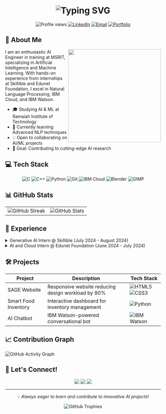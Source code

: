 <h1 align="center">
  <img src="https://readme-typing-svg.herokuapp.com?font=Fira+Code&weight=500&size=28&pause=1000&color=6C63FF&center=true&vCenter=true&random=false&width=435&lines=Hi%2C+I'm+Vishwas+Desai+%F0%9F%91%8B;AI+Engineer+in+Training+%F0%9F%A4%96;Open+Source+Enthusiast+%F0%9F%9A%80" alt="Typing SVG" />
</h1>

<p align="center">
  <img src="https://komarev.com/ghpvc/?username=vedhcet-07&color=6C63FF&style=flat-square" alt="Profile views" />
  <a href="https://www.linkedin.com/in/vishwas-md"><img src="https://img.shields.io/badge/-Connect-blue?style=flat-square&logo=Linkedin" alt="LinkedIn" /></a>
  <a href="mailto:vishwasmd.work@gmail.com"><img src="https://img.shields.io/badge/-Email-red?style=flat-square&logo=Gmail&logoColor=white" alt="Email" /></a>
  <a href="https://linktr.ee/vedhcet"><img src="https://img.shields.io/badge/-Portfolio-green?style=flat-square&logo=Linktree&logoColor=white" alt="Portfolio" /></a>
</p>



## 🚀 About Me

<img align="right" width="300" src="https://media.giphy.com/media/f3iwJFOVOwuy7K6FFw/giphy.gif" />

I am an enthusiastic AI Engineer in training at MSRIT, specializing in Artificial Intelligence and Machine Learning. With hands-on experience from internships at Skillible and Edunet Foundation, I excel in Natural Language Processing, IBM Cloud, and IBM Watson.

- 🎓 Studying AI & ML at Ramaiah Institute of Technology
- 🌱 Currently learning Advanced NLP techniques
- 💡 Open to collaborating on AI/ML projects
- 🎯 Goal: Contributing to cutting-edge AI research



## 💻 Tech Stack

<p align="center">
  <img src="https://img.shields.io/badge/C-00599C?style=for-the-badge&logo=c&logoColor=white" alt="C" />
  <img src="https://img.shields.io/badge/C++-00599C?style=for-the-badge&logo=c%2B%2B&logoColor=white" alt="C++" />
  <img src="https://img.shields.io/badge/Python-3776AB?style=for-the-badge&logo=python&logoColor=white" alt="Python" />
  <img src="https://img.shields.io/badge/Git-F05032?style=for-the-badge&logo=git&logoColor=white" alt="Git" />
  <img src="https://img.shields.io/badge/IBM_Cloud-052FAD?style=for-the-badge&logo=ibm&logoColor=white" alt="IBM Cloud" />
  <img src="https://img.shields.io/badge/Blender-F5792A?style=for-the-badge&logo=blender&logoColor=white" alt="Blender" />
  <img src="https://img.shields.io/badge/GIMP-5C5543?style=for-the-badge&logo=gimp&logoColor=white" alt="GIMP" />
</p>

## 📊 GitHub Stats

<table>
  <tr>
    <td>
      <img src="https://github-readme-streak-stats.herokuapp.com/?user=vedhcet-07&theme=tokyonight" alt="GitHub Streak" />
    </td>
    <td>
      <img src="https://github-readme-stats.vercel.app/api?username=vedhcet-07&show_icons=true&theme=tokyonight" alt="GitHub Stats" />
    </td>
  </tr>
</table>

## 🎯 Experience

<details>
<summary>Generative AI Intern @ Skillible (July 2024 - August 2024)</summary>

- 🤖 Worked on generative AI projects analyzing social media effects
- 📊 Developed innovative solutions using cutting-edge AI technologies
- 🔍 Conducted research on social media impact analysis
</details>

<details>
<summary>AI and Cloud Intern @ Edunet Foundation (June 2024 - July 2024)</summary>

- 🤖 Developed an AI chatbot using IBM WatsonX
- ☁️ Gained hands-on experience with cloud infrastructure
- 📈 Improved student query response time by 60%
</details>

## 🛠️ Projects

<div align="center">

| Project | Description | Tech Stack |
|---------|------------|------------|
| SAGE Website | Responsive website reducing design workload by 80% | ![HTML5](https://img.shields.io/badge/-HTML5-E34F26?style=flat-square&logo=html5&logoColor=white) ![CSS3](https://img.shields.io/badge/-CSS3-1572B6?style=flat-square&logo=css3) |
| Smart Food Inventory | Interactive dashboard for inventory management | ![Python](https://img.shields.io/badge/-Python-3776AB?style=flat-square&logo=python&logoColor=white) |
| AI Chatbot | IBM Watson-powered conversational bot | ![IBM Watson](https://img.shields.io/badge/-IBM_Watson-052FAD?style=flat-square&logo=ibm&logoColor=white) |

</div>




## 📈 Contribution Graph

![GitHub Activity Graph](https://github-readme-activity-graph.vercel.app/graph?username=vedhcet-07&theme=tokyo-night)


## 🤝 Let's Connect!

<p align="center">
  <a href="https://www.linkedin.com/in/vishwas-md"><img src="https://img.shields.io/badge/LinkedIn-0077B5?style=for-the-badge&logo=linkedin&logoColor=white" /></a>
  <a href="mailto:vishwasmd.work@gmail.com"><img src="https://img.shields.io/badge/Email-D14836?style=for-the-badge&logo=gmail&logoColor=white" /></a>
  <a href="https://linktr.ee/vedhcet"><img src="https://img.shields.io/badge/Portfolio-43E55E?style=for-the-badge&logo=linktree&logoColor=white" /></a>
</p>

---

<p align="center">💡 <em>Always eager to learn and contribute to innovative AI projects!</em></p>

<div align="center">
  <img src="https://github-profile-trophy.vercel.app/?username=vedhcet-07&theme=tokyonight&column=4&margin-w=15&margin-h=15" alt="GitHub Trophies" />
</div>
